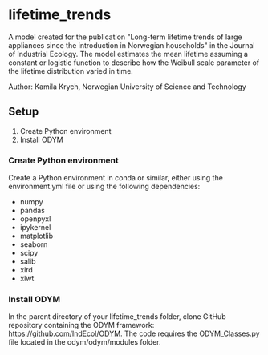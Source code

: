 # lifetime_trends

A model created for the publication "Long-term lifetime trends of large appliances since the introduction in Norwegian households" in the Journal of Industrial Ecology. The model estimates the mean lifetime assuming a constant or logistic function to describe how the Weibull scale parameter of the lifetime distribution varied in time. 

Author: Kamila Krych, Norwegian University of Science and Technology

## Setup

1. Create Python environment
2. Install ODYM

### Create Python environment

Create a Python environment in conda or similar, either using the environment.yml file or using the following dependencies:
- numpy
- pandas
- openpyxl
- ipykernel
- matplotlib
- seaborn
- scipy
- salib
- xlrd
- xlwt

### Install ODYM

In the parent directory of your lifetime_trends folder, clone GitHub repository containing the ODYM framework: https://github.com/IndEcol/ODYM. The code requires the ODYM_Classes.py file located in the odym/odym/modules folder. 